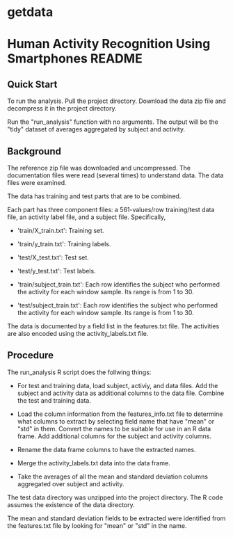 getdata
=======

# Human Activity Recognition Using Smartphones README

## Quick Start

To run the analysis. Pull the project directory. Download the data zip file and decompress it in the project directory.

Run the "run_analysis" function with no arguments. The output will be the "tidy" dataset of averages aggregated by subject and activity.

## Background

The reference zip file was downloaded and uncompressed. The documentation files were read (several times) to understand data. The data files were examined.

The data has training and test parts that are to be combined.

Each part has three component files: a 561-values/row training/test data file, an activity label file, and a subject file. Specifically,

- 'train/X_train.txt': Training set.

- 'train/y_train.txt': Training labels.

- 'test/X_test.txt': Test set.

- 'test/y_test.txt': Test labels.

- 'train/subject_train.txt': Each row identifies the subject who performed the activity for each window sample. Its range is from 1 to 30. 

- 'test/subject_train.txt': Each row identifies the subject who performed the activity for each window sample. Its range is from 1 to 30. 

The data is documented by a field list in the features.txt file. The activities are also encoded using the activity_labels.txt file.

## Procedure

The run_analysis R script does the follwing things:

* For test and training data, load subject, activiy, and data files. Add the subject and activity data as additional columns to the data file. Combine the test and training data.

* Load the column information from the features_info.txt file to determine what columns to extract by selecting field name that have "mean" or "std" in them. Convert the names to be suitable for use in an R data frame. Add additional columns for the subject and activity columns.

* Rename the data frame columns to have the extracted names.

* Merge the activity_labels.txt data into the data frame.

* Take the averages of all the mean and standard deviation columns aggregated over subject and activity.

The test data directory was unzipped into the project directory. The R code assumes the existence of the data directory.

The mean and standard deviation fields to be extracted were identified from the features.txt file by looking for "mean" or "std" in the name.

